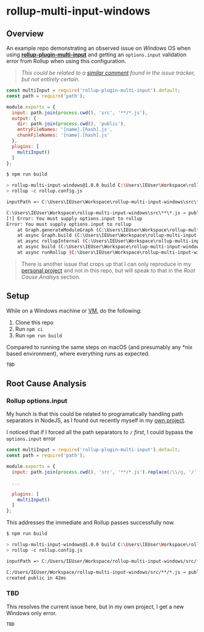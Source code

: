 # rollup-multi-input-windows

## Overview
An example repo demonstrating an observed issue on _Windows_ OS when using [**rollup-plugin-multi-input**](https://github.com/alfredosalzillo/rollup-plugin-multi-input) and getting an `options.input` validation error from Rollup when using this configuration.

> _This could be related to a [similar comment](https://github.com/alfredosalzillo/rollup-plugin-multi-input/issues/15#issuecomment-660558275) found in the issue tracker, but not entirely certain._

```js
const multiInput = require('rollup-plugin-multi-input').default;
const path = require('path');

module.exports = {
  input: path.join(process.cwd(), 'src', '**/*.js'),
  output: {
    dir: path.join(process.cwd(), 'public'),
    entryFileNames: '[name].[hash].js',
    chunkFileNames: '[name].[hash].js'
  },
  plugins: [
    multiInput()
  ]
};
```

```sh
$ npm run build

> rollup-multi-input-windows@1.0.0 build C:\Users\IEUser\Workspace\rollup-multi-input-windows
> rollup -c rollup.config.js

inputPath => C:\Users\IEUser\Workspace\rollup-multi-input-windows\src\**\*.js

C:\Users\IEUser\Workspace\rollup-multi-input-windows\src\**\*.js → public...
[!] Error: You must supply options.input to rollup
Error: You must supply options.input to rollup
    at Graph.generateModuleGraph (C:\Users\IEUser\Workspace\rollup-multi-input-windows\node_modules\rollup\dist\shared\rollup.js:18900:19)
    at async Graph.build (C:\Users\IEUser\Workspace\rollup-multi-input-windows\node_modules\rollup\dist\shared\rollup.js:18864:9)
    at async rollupInternal (C:\Users\IEUser\Workspace\rollup-multi-input-windows\node_modules\rollup\dist\shared\rollup.js:19939:9)
    at async build (C:\Users\IEUser\Workspace\rollup-multi-input-windows\node_modules\rollup\dist\bin\rollup:1464:20)
    at async runRollup (C:\Users\IEUser\Workspace\rollup-multi-input-windows\node_modules\rollup\dist\bin\rollup:1645:21)
```


> There is another issue that crops up that I can only reproduce in my [personal project]() and not in this repo, but will speak to that in the _Root Cause Analsys_ section.

## Setup
While on a Windows machine or [VM](https://developer.microsoft.com/en-us/microsoft-edge/tools/vms/), do the following:

1. Clone this repo
1. Run `npm ci`
1. Run `npm run build`

Compared to running the same steps on macOS (and presumably any *nix based environment), where everything runs as expected.
```sh
TBD
```

## Root Cause Analysis

### Rollup options.input

My hunch is that this could be related to programatically handling path separators in NodeJS, as I found out recently myself in my [own project](https://github.com/ProjectEvergreen/greenwood/issues/600).

I noticed that if I forced all the path separators to `/` _first_, I could bypass the `options.input` error
```js
const multiInput = require('rollup-plugin-multi-input').default;
const path = require('path');

module.exports = {
  input: path.join(process.cwd(), 'src', '**/*.js').replace(/\\/g, '/'),

  ...

  plugins: [
    multiInput()
  ]
};
```

This addresses the immediate and Rollup passes successfully now.
```sh
$ npm run build

> rollup-multi-input-windows@1.0.0 build C:\Users\IEUser\Workspace\rollup-multi-input-windows
> rollup -c rollup.config.js

inputPath => C:/Users/IEUser/Workspace/rollup-multi-input-windows/src/**/*.js

C:/Users/IEUser/Workspace/rollup-multi-input-windows/src/**/*.js → public...
created public in 42ms
```

### TBD
This resolves the current issue here, but in my own project, I get a new Windows only error.
```
TBD
```